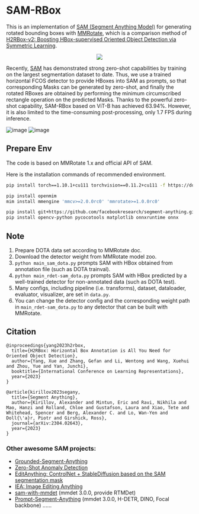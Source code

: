 # SAM-RBox 
This is an implementation of [SAM (Segment Anything Model)](https://github.com/facebookresearch/segment-anything) for generating rotated bounding boxes with [MMRotate](https://github.com/open-mmlab/mmrotate), which is a comparison method of [H2RBox-v2: Boosting HBox-supervised Oriented Object Detection via Symmetric Learning](https://arxiv.org/abs/2304.04403).

<div align=center>
<img src="https://user-images.githubusercontent.com/79644233/231636420-8b7f81f3-51d2-439c-87cc-6f7eebd32193.png"/>
</div>

Recently, [SAM](https://arxiv.org/abs/2304.02643) has demonstrated strong zero-shot capabilities by training on the largest segmentation dataset to date. Thus, we use a trained horizontal FCOS detector to provide HBoxes into SAM as prompts, so that corresponding Masks can be generated by zero-shot, and finally the rotated RBoxes are obtained by performing the minimum circumscribed rectangle operation on the predicted Masks. Thanks to the powerful zero-shot capability, SAM-RBox based on ViT-B has achieved 63.94%. However, it is also limited to the time-consuming post-processing, only 1.7 FPS during inference.


![image](https://user-images.githubusercontent.com/79644233/230732578-649086b4-7720-4450-9e87-25873bec07cb.png)
![image](https://user-images.githubusercontent.com/29257168/230749605-f6584336-a69b-47e8-95ab-87669ca9baf0.png)

## Prepare Env

The code is based on MMRotate 1.x and official API of SAM.

Here is the installation commands of recommended environment.
```bash
pip install torch==1.10.1+cu111 torchvision==0.11.2+cu111 -f https://download.pytorch.org/whl/cu111/torch_stable.html

pip install openmim
mim install mmengine 'mmcv>=2.0.0rc0' 'mmrotate>=1.0.0rc0'

pip install git+https://github.com/facebookresearch/segment-anything.git
pip install opencv-python pycocotools matplotlib onnxruntime onnx
```

## Note
1. Prepare DOTA data set according to MMRotate doc.
2. Download the detector weight from MMRotate model zoo.
3. `python main_sam_dota.py` prompts SAM with HBox obtained from annotation file (such as DOTA trainval).
4. `python main_rdet-sam_dota.py` prompts SAM with HBox predicted by a well-trained detector for non-annotated data (such as DOTA test).
5. Many configs, including pipeline (i.e. transforms), dataset, dataloader, evaluator, visualizer, are set in `data.py`.
6. You can change the detector config and the corresponding weight path in `main_rdet-sam_dota.py` to any detector that can be built with MMRotate.

## Citation
```
@inproceedings{yang2023h2rbox,
  title={H2RBox: Horizontal Box Annotation is All You Need for Oriented Object Detection},
  author={Yang, Xue and Zhang, Gefan and Li, Wentong and Wang, Xuehui and Zhou, Yue and Yan, Junchi},
  booktitle={International Conference on Learning Representations},
  year={2023}
}

@article{kirillov2023segany,
  title={Segment Anything}, 
  author={Kirillov, Alexander and Mintun, Eric and Ravi, Nikhila and Mao, Hanzi and Rolland, Chloe and Gustafson, Laura and Xiao, Tete and Whitehead, Spencer and Berg, Alexander C. and Lo, Wan-Yen and Doll{\'a}r, Piotr and Girshick, Ross},
  journal={arXiv:2304.02643},
  year={2023}
}
```

### Other awesome SAM projects:
- [Grounded-Segment-Anything](https://github.com/IDEA-Research/Grounded-Segment-Anything)
- [Zero-Shot Anomaly Detection](https://github.com/caoyunkang/GroundedSAM-zero-shot-anomaly-detection)
- [EditAnything: ControlNet + StableDiffusion based on the SAM segmentation mask](https://github.com/sail-sg/EditAnything)
- [IEA: Image Editing Anything](https://github.com/feizc/IEA)
- [sam-with-mmdet](https://github.com/liuyanyi/sam-with-mmdet) (mmdet 3.0.0, provide RTMDet)
- [Prompt-Segment-Anything](https://github.com/RockeyCoss/Prompt-Segment-Anything) (mmdet 3.0.0, H-DETR, DINO, Focal backbone)
......
